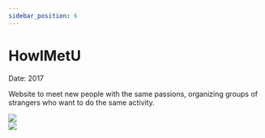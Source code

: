 ```yaml
---
sidebar_position: 6
---
```


# HowIMetU

<div >
<p style={{textAlign: 'right'}}>Date: 2017</p>
</div>

Website to meet new people with the same passions, organizing groups of strangers who want to do the same activity. 

<div style={{textAlign: 'center'}}>
  <img src="/MyPortfolio/img/HowIMetU.png" />
</div>

<div style={{textAlign: 'center'}}>
  <img src="/MyPortfolio/img/HowIMetU2.png" />
</div>